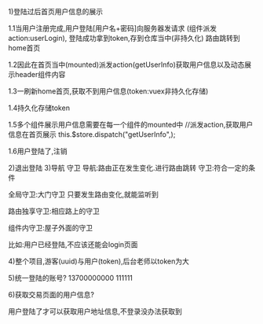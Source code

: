 1)登陆过后首页用户信息的展示

1.1当用户注册完成,用户登陆[用户名+密码]向服务器发请求 (组件派发action:userLogin),
登陆成功拿到token,存到仓库当中(非持久化) 路由跳转到home首页

1.2因此在首页当中(mounted)派发action(getUserInfo)获取用户信息以及动态展示header组件内容

1.3一刷新home首页,获取不到用户信息(token:vuex非持久化存储)

1.4持久化存储token

1.5多个组件展示用户信息需要在每一个组件的mounted中
//派发action,获取用户信息在首页展示
  this.$store.dispatch("getUserInfo",);

1.6用户登陆了,注销

2)退出登陆
3)导航 守卫
导航:路由正在发生变化.进行路由跳转
守卫:符合一定的条件

全局守卫:大门守卫 只要发生路由变化,就能监听到

路由独享守卫:相应路上的守卫

组件内守卫:屋子外面的守卫

比如:用户已经登陆,不应该还能会login页面

4)整个项目,游客(uuid)与用户(token),后台老师以token为大

5)统一登陆的账号?
13700000000 111111

6)获取交易页面的用户信息?

用户登陆了才可以获取用户地址信息,不登录没办法获取到